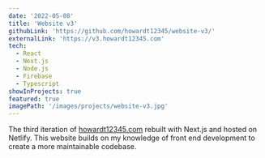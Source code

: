 ```yaml
---
date: '2022-05-08'
title: 'Website v3'
githubLink: 'https://github.com/howardt12345/website-v3/'
externalLink: 'https://v3.howardt12345.com'
tech:
  - React
  - Next.js
  - Node.js
  - Firebase
  - Typescript
showInProjects: true
featured: true
imagePath: '/images/projects/website-v3.jpg'
---
```


The third iteration of <a href="https://howardt12345.com/" target="_blank">howardt12345.com</a> rebuilt with Next.js and hosted on Netlify. This website builds on my knowledge of front end development to create a more maintainable codebase.
